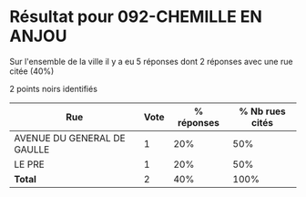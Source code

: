 # Résultat pour 092-CHEMILLE EN ANJOU

Sur l'ensemble de la ville il y a eu 5 réponses dont 2 réponses avec une rue citée (40%)

2 points noirs identifiés

| Rue | Vote | % réponses | % Nb rues cités|
|-----|------|------------|----------------|
| AVENUE DU GENERAL DE GAULLE | 1 | 20% | 50%|
| LE PRE | 1 | 20% | 50%|
| **Total** | 2 | 40% | 100%|
